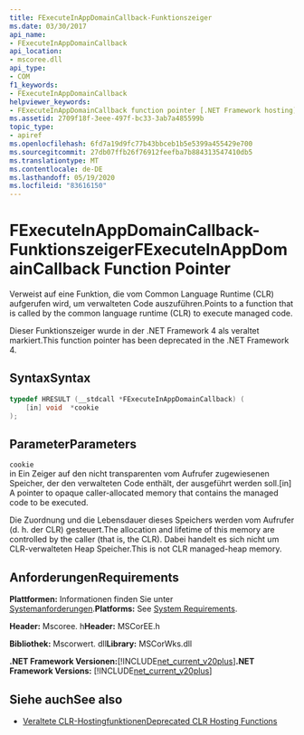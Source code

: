 ```yaml
---
title: FExecuteInAppDomainCallback-Funktionszeiger
ms.date: 03/30/2017
api_name:
- FExecuteInAppDomainCallback
api_location:
- mscoree.dll
api_type:
- COM
f1_keywords:
- FExecuteInAppDomainCallback
helpviewer_keywords:
- FExecuteInAppDomainCallback function pointer [.NET Framework hosting]
ms.assetid: 2709f18f-3eee-497f-bc33-3ab7a485599b
topic_type:
- apiref
ms.openlocfilehash: 6fd7a19d9fc77b43bbceb1b5e5399a455429e700
ms.sourcegitcommit: 27db07ffb26f76912feefba7b884313547410db5
ms.translationtype: MT
ms.contentlocale: de-DE
ms.lasthandoff: 05/19/2020
ms.locfileid: "83616150"
---
```

# <a name="fexecuteinappdomaincallback-function-pointer"></a><span data-ttu-id="64873-102">FExecuteInAppDomainCallback-Funktionszeiger</span><span class="sxs-lookup"><span data-stu-id="64873-102">FExecuteInAppDomainCallback Function Pointer</span></span>
<span data-ttu-id="64873-103">Verweist auf eine Funktion, die vom Common Language Runtime (CLR) aufgerufen wird, um verwalteten Code auszuführen.</span><span class="sxs-lookup"><span data-stu-id="64873-103">Points to a function that is called by the common language runtime (CLR) to execute managed code.</span></span>  
  
 <span data-ttu-id="64873-104">Dieser Funktionszeiger wurde in der .NET Framework 4 als veraltet markiert.</span><span class="sxs-lookup"><span data-stu-id="64873-104">This function pointer has been deprecated in the .NET Framework 4.</span></span>  
  
## <a name="syntax"></a><span data-ttu-id="64873-105">Syntax</span><span class="sxs-lookup"><span data-stu-id="64873-105">Syntax</span></span>  
  
```cpp  
typedef HRESULT (__stdcall *FExecuteInAppDomainCallback) (  
    [in] void  *cookie  
);  
```  
  
## <a name="parameters"></a><span data-ttu-id="64873-106">Parameter</span><span class="sxs-lookup"><span data-stu-id="64873-106">Parameters</span></span>  
 `cookie`  
 <span data-ttu-id="64873-107">in Ein Zeiger auf den nicht transparenten vom Aufrufer zugewiesenen Speicher, der den verwalteten Code enthält, der ausgeführt werden soll.</span><span class="sxs-lookup"><span data-stu-id="64873-107">[in] A pointer to opaque caller-allocated memory that contains the managed code to be executed.</span></span>  
  
 <span data-ttu-id="64873-108">Die Zuordnung und die Lebensdauer dieses Speichers werden vom Aufrufer (d. h. der CLR) gesteuert.</span><span class="sxs-lookup"><span data-stu-id="64873-108">The allocation and lifetime of this memory are controlled by the caller (that is, the CLR).</span></span> <span data-ttu-id="64873-109">Dabei handelt es sich nicht um CLR-verwalteten Heap Speicher.</span><span class="sxs-lookup"><span data-stu-id="64873-109">This is not CLR managed-heap memory.</span></span>  
  
## <a name="requirements"></a><span data-ttu-id="64873-110">Anforderungen</span><span class="sxs-lookup"><span data-stu-id="64873-110">Requirements</span></span>  
 <span data-ttu-id="64873-111">**Plattformen:** Informationen finden Sie unter [Systemanforderungen](../../get-started/system-requirements.md).</span><span class="sxs-lookup"><span data-stu-id="64873-111">**Platforms:** See [System Requirements](../../get-started/system-requirements.md).</span></span>  
  
 <span data-ttu-id="64873-112">**Header:** Mscoree. h</span><span class="sxs-lookup"><span data-stu-id="64873-112">**Header:** MSCorEE.h</span></span>  
  
 <span data-ttu-id="64873-113">**Bibliothek:** Mscorwert. dll</span><span class="sxs-lookup"><span data-stu-id="64873-113">**Library:** MSCorWks.dll</span></span>  
  
 <span data-ttu-id="64873-114">**.NET Framework Versionen:**[!INCLUDE[net_current_v20plus](../../../../includes/net-current-v20plus-md.md)]</span><span class="sxs-lookup"><span data-stu-id="64873-114">**.NET Framework Versions:** [!INCLUDE[net_current_v20plus](../../../../includes/net-current-v20plus-md.md)]</span></span>  
  
## <a name="see-also"></a><span data-ttu-id="64873-115">Siehe auch</span><span class="sxs-lookup"><span data-stu-id="64873-115">See also</span></span>

- [<span data-ttu-id="64873-116">Veraltete CLR-Hostingfunktionen</span><span class="sxs-lookup"><span data-stu-id="64873-116">Deprecated CLR Hosting Functions</span></span>](deprecated-clr-hosting-functions.md)

